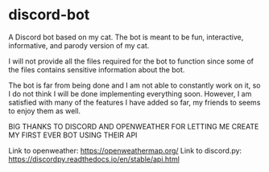 # discord-bot
A Discord bot based on my cat. The bot is meant to be fun, interactive, informative, and parody version of my cat.

I will not provide all the files required for the bot to function since some of the files contains sensitive information about the bot.

The bot is far from being done and I am not able to constantly work on it, so I do not think I will be done implementing everything soon.
However, I am satisfied with many of the features I have added so far, my friends to seems to enjoy them as well.

BIG THANKS TO DISCORD AND OPENWEATHER FOR LETTING ME CREATE MY FIRST EVER BOT USING THEIR API

Link to openweather: https://openweathermap.org/
Link to discord.py: https://discordpy.readthedocs.io/en/stable/api.html
